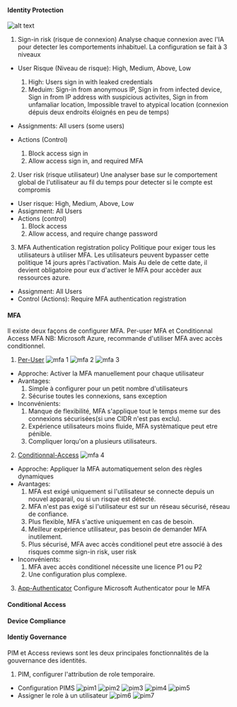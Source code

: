 #### Identity Protection
![alt text](images/IdentityProtection.png)
1. Sign-in risk (risque de connexion)
Analyse chaque connexion avec l'IA pour detecter les comportements inhabituel. La configuration se fait à 3 niveaux
- User Risque (Niveau de risque): High, Medium, Above, Low
  1. High: Users sign in with leaked credentials
  2. Meduim: Sign-in from anonymous IP, Sign in from infected device, Sign in from IP address with suspicious activites, Sign in from unfamaliar location, Impossible travel to atypical location (connexion dépuis deux endroits éloignés en peu de temps)

- Assignments: All users (some users)
- Actions (Control)
  1. Block access sign in
  2. Allow access sign in, and required MFA

2. User risk (risque utilisateur)
Une analyser base sur le comportement global de l'utilisateur au fil du temps pour detecter si le compte est compromis
- User risque: High, Medium, Above, Low
- Assignment: All Users
- Actions (control)
  1. Block access
  2. Allow access, and require change password

3. MFA Authentication registration policy
Politique pour exiger tous les utilisateurs à utiliser MFA. Les utilisateurs peuvent bypasser cette politique 14 jours après l'activation. Mais Au dele de cette date, il devient obligatoire pour eux d'activer le MFA pour accèder aux ressources azure. 
- Assignment: All Users
- Control (Actions): Require MFA authentication registration


#### MFA
Il existe deux façons de configurer MFA. Per-user MFA et Conditionnal Access MFA
NB: Microsoft Azure, recommande d'utiliser MFA avec accès conditionnel. 
1. [Per-User](https://learn.microsoft.com/en-us/entra/identity/authentication/howto-mfa-userstates)
![mfa 1](images/MFA-PER-USER1.png)
![mfa 2](images/MFA-PER-USER2.png)
![mfa 3](images/MFA-PER-USER3.png)
- Approche: Activer la MFA manuellement pour chaque utilisateur
- Avantages: 
  1. Simple à configurer pour un petit nombre d'utilisateurs
  2. Sécurise toutes les connexions, sans exception
- Inconvénients:
  1. Manque de flexibilité, MFA s'applique tout le temps meme sur des connexions sécurisées(si une CIDR n'est pas exclu).
  2. Expérience utilisateurs moins fluide, MFA systèmatique peut etre pénible. 
  3. Compliquer lorqu'on a plusieurs utilisateurs.
2. [Conditionnal-Access](https://learn.microsoft.com/en-us/entra/id-protection/howto-identity-protection-configure-mfa-policy)
![mfa 4](images/MFA-CONTIONAL-ACCESS.png)
- Approche: Appliquer la MFA automatiquement selon des règles dynamiques
- Avantages: 
  1. MFA est exigé uniquement si l'utilisateur se connecte depuis un nouvel apparail, ou si un risque est détecté. 
  2. MFA n'est pas exigé si l'utilisateur est sur un réseau sécurisé, réseau de confiance.
  3. Plus flexible, MFA s'active uniquement en cas de besoin.
  4. Meilleur expérience utilisateur, pas besoin de demander MFA inutilement. 
  5. Plus sécurisé, MFA avec accès conditionel peut etre associé à des risques comme sign-in risk, user risk
- Inconvénients:
  1. MFA avec accès conditionel nécessite une licence P1 ou P2
  2. Une configuration plus complexe.

3. [App-Authenticator](https://support.microsoft.com/fr-fr/account-billing/comment-ajouter-vos-comptes-%C3%A0-microsoft-authenticator-92544b53-7706-4581-a142-30344a2a2a57) Configure Microsoft Authenticator pour le MFA

#### Conditional Access
#### Device Compliance
#### Identiy Governance
PIM et Access reviews sont les deux principales fonctionnalités de la gouvernance des identités.
1. PIM, configurer l'attribution de role temporaire. 
- Configuration PIMS
![pim1](images/PIM1.png)
![pim2](images/PIM2.png)
![pim3](images/PIM3.png)
![pim4](images/PIM4.png)
![pim5](images/PIM5.png)
- Assigner le role à un utilisateur
![pim6](images/PIM6.png)
![pim7](images/PIM7.png)
